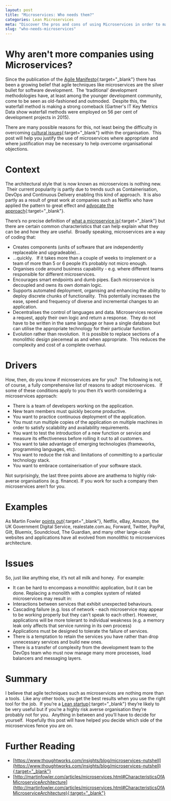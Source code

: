 ```yaml
---
layout: post
title: "Microservices: Who needs them?"
categories: Lean Microservices
meta: "Discover the pros and cons of using Microservices in order to make an informed decision about their use. Be able to argue your case and persuade others."
slug: "who-needs-microservices"
---
```

# Why aren't more companies using Microservices?

Since the publication of the [Agile Manifesto](http://dimsboiv.uqac.ca/8INF851/web/part1/introduction/The_Agile_Manifesto.pdf){:target="_blank"} there has been a growing belief that agile techniques like microservices are the silver bullet for software development.  The ‘traditional’ development methodologies have, at least among the younger development community, come to be seen as old-fashioned and outmoded.  Despite this, the waterfall method is making a strong comeback (Gartner's IT Key Metrics Data show waterfall methods were employed on 56 per cent of development projects in 2015).

There are many possible reasons for this, not least being the difficulty in overcoming [cultural issues](http://www.theregister.co.uk/2016/06/07/problems_for_agile/){:target="_blank"} within the organisation.  This post will help you justify the use of microservices where appropriate and where justification may be necessary to help overcome organisational objections. 

# Context
The architectural style that is now known as microservices is nothing new.  Their current popularity is partly due to trends such as Containerisation, DevOps and Continuous Delivery enabling this kind of approach.  It is also partly as a result of great work at companies such as Netflix who have applied the pattern to great effect and [advocate the approach](https://www.nginx.com/blog/microservices-at-netflix-architectural-best-practices/){:target="_blank"}.

There’s no precise definition of [what a microservice is](http://martinfowler.com/articles/microservices.html){:target="_blank"} but there are certain common characteristics that can help explain what they can be and how they are useful.  Broadly speaking, microservices are a way of coding that: 
 - Creates components (units of software that are independently replaceable and upgradeable)...
 - ...quickly.   If it takes more than a couple of weeks to implement or a team of more than 5 or 6 people it’s probably not micro enough.
 - Organises code around business capability - e.g. where different teams responsible for different microservices.
 - Encourages smart endpoints and dumb pipes. Each microservice is decoupled and owns its own domain logic.
 - Supports automated deployment, organising and enhancing the ability to deploy discrete chunks of functionality.  This potentially increases the ease, speed and frequency of diverse and incremental changes to an application.
 - Decentralises the control of languages and data. Microservices receive a request, apply their own logic and return a response.  They do not have to be written in the same language or have a single database but can utilise the appropriate technology for their particular function.
 - Evolution rather than revolution.  It is possible to replace sections of a monolithic design piecemeal as and when appropriate.  This reduces the complexity and cost of a complete overhaul.

# Drivers
How, then, do you know if microservices are for you?  The following is not, of course, a fully comprehensive list of reasons to adopt microservices.   If some of these conditions apply to you then it’s worth considering a microservices approach: 
 - There is a team of developers working on the application.
 - New team members must quickly become productive.
 - You want to practice continuous deployment of the application.
 - You must run multiple copies of the application on multiple machines in order to satisfy scalability and availability requirements.
 - You want to test the introduction of a new function or service and measure its effectiveness before rolling it out to all customers.
 - You want to take advantage of emerging technologies (frameworks, programming languages, etc).
 - You want to reduce the risk and limitations of committing to a particular technology stack.
 - You want to embrace containerisation of your software stack.

Not surprisingly, the last three points above are anathema to highly risk-averse organisations (e.g. finance). If you work for such a company then microservices aren’t for you.

# Examples 
As Martin Fowler [points out](http://martinfowler.com/articles/microservices.html){:target="_blank"}, Netflix, eBay, Amazon, the UK Government Digital Service, realestate.com.au, Forward, Twitter, PayPal, Gilt, Bluemix, Soundcloud, The Guardian, and many other large-scale websites and applications have all evolved from monolithic to microservices architecture. 

# Issues 
So, just like anything else, it’s not all milk and honey.  For example:  
  - It can be hard to encompass a monolithic application, but it can be done. Replacing a monolith with a complex system of related microservices may result in:
   - Interactions between services that exhibit unexpected behaviours. 
   - Cascading failure (e.g. loss of network - each microservice may appear to be working properly but they can’t speak to each other). However, applications will be more tolerant to individual weakness (e.g. a memory leak only affects that service running in its own process) 
  - Applications must be designed to tolerate the failure of services. 
   - There is a temptation to retain the services you have rather than drop unnecessary services and build new ones. 
   - There is a transfer of complexity from the development team to the DevOps team who must now manage many more processes, load balancers and messaging layers. 

# Summary 
I believe that agile techniques such as microservices are nothing more than a tools.  Like any other tools, you get the best results when you use the right tool for the job.  If you’re a [Lean startup](http://theleanstartup.com/){:target="_blank"} they’re likely to be very useful but if you’re a highly risk averse organisation they’re probably not for you.  Anything in between and you’ll have to decide for yourself.  Hopefully this post will have helped you decide which side of the microservices fence you are on.  

# Further Reading 
 - [https://www.thoughtworks.com/insights/blog/microservices-nutshell](https://www.thoughtworks.com/insights/blog/microservices-nutshell){:target="_blank"}
 - [http://martinfowler.com/articles/microservices.html#CharacteristicsOfAMicroserviceArchitecture](http://martinfowler.com/articles/microservices.html#CharacteristicsOfAMicroserviceArchitecture){:target="_blank"}